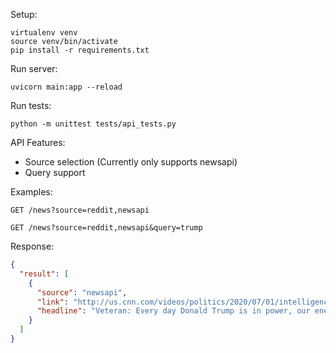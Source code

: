 Setup:

```shell
virtualenv venv
source venv/bin/activate
pip install -r requirements.txt
```

Run server:

```shell
uvicorn main:app --reload
```

Run tests:

```shell
python -m unittest tests/api_tests.py
```



API Features: 

* Source selection (Currently only supports newsapi)
* Query support

Examples:

```shell
GET /news?source=reddit,newsapi
```

```shell
GET /news?source=reddit,newsapi&query=trump
```

Response:

```json
{
  "result": [
    {
      "source": "newsapi",
      "link": "http://us.cnn.com/videos/politics/2020/07/01/intelligence-russia-bounty-veteran-rieckhoff-cuomo-cpt-intv-vpx.cnn",
      "headline": "Veteran: Every day Donald Trump is in power, our enemies celebrate - CNN Video"
    }
  ]
}
```